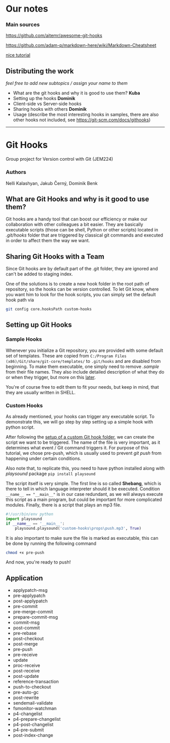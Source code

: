 # Our notes
### Main sources
https://github.com/aitemr/awesome-git-hooks

https://github.com/adam-p/markdown-here/wiki/Markdown-Cheatsheet

[nice tutorial](https://www.atlassian.com/git/tutorials/git-hooks)

## Distributing the work
*feel free to add new subtopics / assign your name to them*


- What are the git hooks and why it is good to use them?      **Kuba**
- Setting up the hooks **Dominik**
- Client-side vs Server-side hooks
- Sharing hooks with others **Dominik**
- Usage (describe the most interesting hooks in samples, there are also other hooks not included, see https://git-scm.com/docs/githooks)
----------------------------------------------------------
# Git Hooks
Group project for Version control with Git (JEM224)

### Authors
Nelli Kalashyan, Jakub Černý, Dominik Benk

## What are Git Hooks and why is it good to use them?
Git hooks are a handy tool that can boost our efficiency or make our collaboration with other colleagues a bit easier. They are basically executable scripts (those can be shell, Python or other scripts) located in *.git/hooks* folder that are triggered by classical git commands and executed in order to affect them the way we want. 

## Sharing Git Hooks with a Team
Since Git hooks are by default part of the .git folder, they are ignored and can't be added to staging index.

One of the solutions is to create a new hook folder in the root path of repository, so the hooks can be version controlled.
To let Git know, where you want him to look for the hook scripts, you can simply set the default hook path via
```sh
git config core.hooksPath custom-hooks
```
## Setting up Git Hooks
### Sample Hooks
Whenever you initialize a Git repository, you are provided with some default set of templates. These are copied from
```C:/Program Files (x86)/Git/share/git-core/templates/``` to ```.git/hooks``` and are disabled from beginning. To make them executable, one simply need to remove *.sample* from their file names. They also include detailed description of what they do or when they trigger, but more on this [later](#application).

You're of course free to edit them to fit your needs, but keep in mind, that they are usually written in SHELL.

### Custom Hooks
As already mentioned, your hooks can trigger any executable script. To demonstrate this, we will go step by step setting up a simple hook with python script.

After following the [setup of a custom Git hook folder](#sharing-git-hooks-with-a-team), we can create the script we want to be triggered. The name of the file is very important, as it determines what event / Git command triggers it. For purpose of this tutorial, we chose pre-push, which is usually used to prevent *git push* from happening under certain conditions. 

Also note that, to replicate this, you need to have python installed along with *playsound* package ```pip install playsound```

The script itself is very simple. The first line is so called **Shebang**, which is there to tell in which language interpreter should it be executed.
Condition ```__name__ == "__main__"``` is in our case redundant, as we will always execute this script as a main program, but could be important for more complicated modules.
Finally, there is a script that plays an mp3 file.
```python
#!/usr/bin/env python
import playsound
if __name__ == '__main__':
	playsound.playsound('custom-hooks\props\push.mp3', True)
```
It is also important to make sure the file is marked as executable, this can be done by running the following command
```sh
chmod +x pre-push
```
And now, you're ready to push!

## Application
- applypatch-msg
- pre-applypatch
- post-applypatch
- pre-commit
- pre-merge-commit
- prepare-commit-msg
- commit-msg
- post-commit
- pre-rebase
- post-checkout
- post-merge
- pre-push
- pre-receive
- update
- proc-receive
- post-receive
- post-update
- reference-transaction
- push-to-checkout
- pre-auto-gc
- post-rewrite
- sendemail-validate
- fsmonitor-watchman
- p4-changelist
- p4-prepare-changelist
- p4-post-changelist
- p4-pre-submit
- post-index-change


